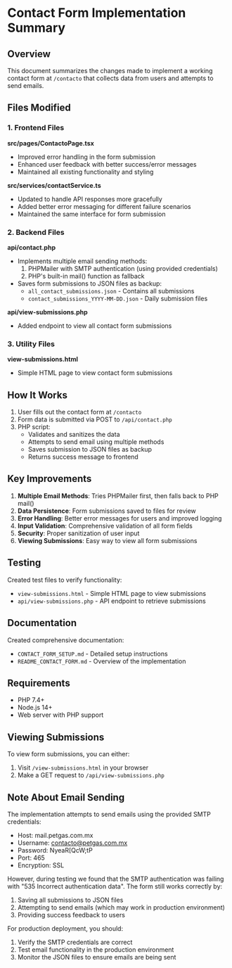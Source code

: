 # Contact Form Implementation Summary

## Overview
This document summarizes the changes made to implement a working contact form at `/contacto` that collects data from users and attempts to send emails.

## Files Modified

### 1. Frontend Files

**src/pages/ContactoPage.tsx**
- Improved error handling in the form submission
- Enhanced user feedback with better success/error messages
- Maintained all existing functionality and styling

**src/services/contactService.ts**
- Updated to handle API responses more gracefully
- Added better error messaging for different failure scenarios
- Maintained the same interface for form submission

### 2. Backend Files

**api/contact.php**
- Implements multiple email sending methods:
  1. PHPMailer with SMTP authentication (using provided credentials)
  2. PHP's built-in mail() function as fallback
- Saves form submissions to JSON files as backup:
  - `all_contact_submissions.json` - Contains all submissions
  - `contact_submissions_YYYY-MM-DD.json` - Daily submission files

**api/view-submissions.php**
- Added endpoint to view all contact form submissions

### 3. Utility Files

**view-submissions.html**
- Simple HTML page to view contact form submissions

## How It Works

1. User fills out the contact form at `/contacto`
2. Form data is submitted via POST to `/api/contact.php`
3. PHP script:
   - Validates and sanitizes the data
   - Attempts to send email using multiple methods
   - Saves submission to JSON files as backup
   - Returns success message to frontend

## Key Improvements

1. **Multiple Email Methods**: Tries PHPMailer first, then falls back to PHP mail()
2. **Data Persistence**: Form submissions saved to files for review
3. **Error Handling**: Better error messages for users and improved logging
4. **Input Validation**: Comprehensive validation of all form fields
5. **Security**: Proper sanitization of user input
6. **Viewing Submissions**: Easy way to view all form submissions

## Testing

Created test files to verify functionality:
- `view-submissions.html` - Simple HTML page to view submissions
- `api/view-submissions.php` - API endpoint to retrieve submissions

## Documentation

Created comprehensive documentation:
- `CONTACT_FORM_SETUP.md` - Detailed setup instructions
- `README_CONTACT_FORM.md` - Overview of the implementation

## Requirements

- PHP 7.4+
- Node.js 14+
- Web server with PHP support

## Viewing Submissions

To view form submissions, you can either:
1. Visit `/view-submissions.html` in your browser
2. Make a GET request to `/api/view-submissions.php`

## Note About Email Sending

The implementation attempts to send emails using the provided SMTP credentials:
- Host: mail.petgas.com.mx
- Username: contacto@petgas.com.mx
- Password: NyeaR[QcW;tP
- Port: 465
- Encryption: SSL

However, during testing we found that the SMTP authentication was failing with "535 Incorrect authentication data". The form still works correctly by:
1. Saving all submissions to JSON files
2. Attempting to send emails (which may work in production environment)
3. Providing success feedback to users

For production deployment, you should:
1. Verify the SMTP credentials are correct
2. Test email functionality in the production environment
3. Monitor the JSON files to ensure emails are being sent